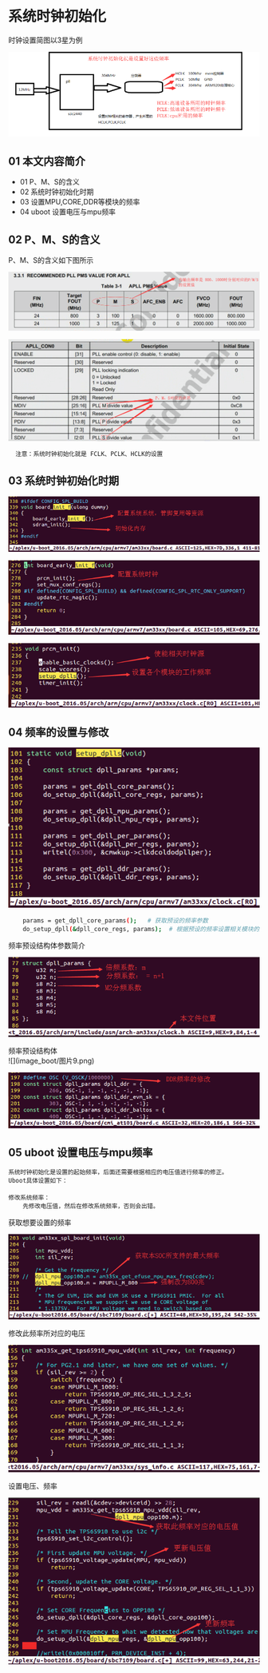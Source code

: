 # 系统时钟初始化
<div>时钟设置简图以3星为例</div>

![](image_boot/图片1.png)

## 01 本文内容简介
* 01 P、M、S的含义
* 02 系统时钟初始化时期
* 03 设置MPU,CORE,DDR等模块的频率
* 04 uboot 设置电压与mpu频率

## 02  P、M、S的含义
<div> P、M、S的含义如下图所示</div>

![](image_boot/图片2.png)

![](image_boot/图片3.png)

```sh
  注意：系统时钟初始化就是 FCLK、PCLK、HCLK的设置
```

## 03 系统时钟初始化时期

![](image_boot/图片4.png)

![](image_boot/图片5.png)

![](image_boot/图片6.png)

## 04 频率的设置与修改

![](image_boot/图片7.png)

```sh
    params = get_dpll_core_params();   # 获取预设的频率参数
    do_setup_dpll(&dpll_core_regs, params);  # 根据预设的频率设置相关模块的频率
```

<div>频率预设结构体参数简介</div>

![](image_boot/图片8.png)

<div>频率预设结构体</div>
![](image_boot/图片9.png)

![](image_boot/图片10.png)

## 05 uboot 设置电压与mpu频率
```sh
系统时钟初始化是设置的起始频率，后面还需要根据相应的电压值进行频率的修正。
Uboot具体设置如下：

修改系统频率：
    先修改电压值，然后在修改系统频率，否则会出错。
```

<div> 获取想要设置的频率</div>

![](image_boot/图片11.png)

<div> 修改此频率所对应的电压</div>

![](image_boot/图片13.png)

<div> 设置电压、频率</div>

![](image_boot/图片12.png)
